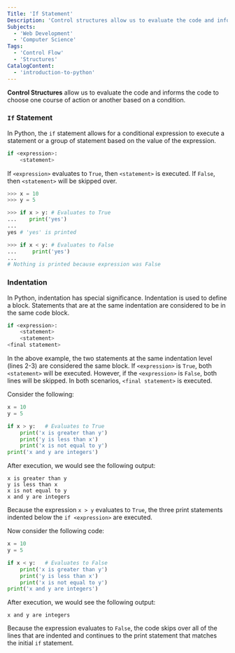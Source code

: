 ```yaml
---
Title: 'If Statement'
Description: 'Control structures allow us to evaluate the code and informs the code to choose one course of action or another based on a condition.'
Subjects:
  - 'Web Development'
  - 'Computer Science'
Tags:
  - 'Control Flow'
  - 'Structures'
CatalogContent:
  - 'introduction-to-python'
---
```


**Control Structures**  allow us to evaluate the code and informs the code to choose one course of action or another based on a condition. 


### `If` Statement
In Python, the `if` statement allows for a conditional expression to execute a statement or a group of statement based on the value of the expression.

```py
if <expression>:
    <statement>
```
If `<expression>` evaluates to `True`, then `<statement>` is executed. If `False`, then `<statement>` will be skipped over.

```py
>>> x = 10
>>> y = 5

>>> if x > y: # Evaluates to True
...    print('yes')
...
yes # 'yes' is printed

>>> if x < y: # Evaluates to False
...     print('yes')
...
# Nothing is printed because expression was False
```

### Indentation
In Python, indentation has special significance. Indentation is used to define a block. Statements that are at the same indentation are considered to be in the same code block.

```py
if <expression>:
    <statement>
    <statement>
<final statement>
```
In the above example, the two statements at the same indentation level (lines 2-3) are considered the same block. If `<expression>` is `True`, both `<statement>` will be executed. However, if the `<expression>` is `False`, both lines will be skipped. In both scenarios, `<final statement>` is executed.

Consider the following:
```py
x = 10
y = 5

if x > y:   # Evaluates to True
    print('x is greater than y')
    print('y is less than x')
    print('x is not equal to y')
print('x and y are integers')
```
After execution, we would see the following output:
```
x is greater than y
y is less than x
x is not equal to y
x and y are integers
```
Because the expression `x > y` evaluates to `True`, the three print statements indented below the `if <expression>` are executed.

Now consider the following code:
```py
x = 10
y = 5

if x < y:   # Evaluates to False
    print('x is greater than y')
    print('y is less than x')
    print('x is not equal to y')
print('x and y are integers')
```
After execution, we would see the following output:
```
x and y are integers
```
Because the expression evaluates to `False`, the code skips over all of the lines that are indented and continues to the print statement that matches the initial `if` statement.